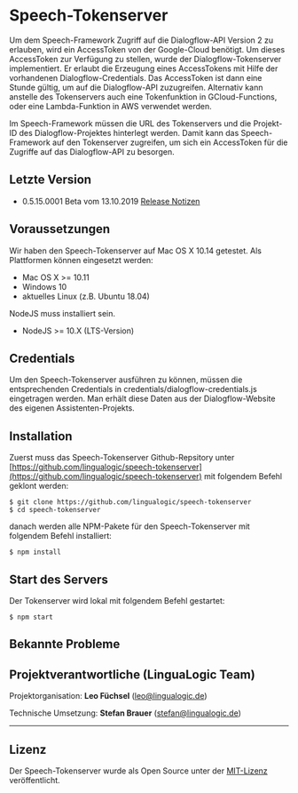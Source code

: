 # Speech-Tokenserver

Um dem Speech-Framework Zugriff auf die Dialogflow-API Version 2 zu erlauben, wird ein AccessToken von der Google-Cloud benötigt. Um dieses AccessToken zur Verfügung zu stellen, wurde der Dialogflow-Tokenserver implementiert. Er erlaubt die Erzeugung eines AccessTokens mit Hilfe der vorhandenen Dialogflow-Credentials. Das AccessToken ist dann eine Stunde gültig, um auf die Dialogflow-API zuzugreifen.
Alternativ kann anstelle des Tokenservers auch eine Tokenfunktion in GCloud-Functions, oder eine Lambda-Funktion in AWS verwendet werden.

Im Speech-Framework müssen die URL des Tokenservers und die Projekt-ID des Dialogflow-Projektes hinterlegt werden. Damit kann das Speech-Framework auf den Tokenserver zugreifen, um sich ein AccessToken für die Zugriffe auf das Dialogflow-API zu besorgen.


## Letzte Version

* 0.5.15.0001 Beta vom 13.10.2019 [Release Notizen](./CHANGELOG.md)


## Voraussetzungen

Wir haben den Speech-Tokenserver auf Mac OS X 10.14 getestet. Als Plattformen können eingesetzt werden:

* Mac OS X >= 10.11
* Windows 10
* aktuelles Linux (z.B. Ubuntu 18.04)

NodeJS muss installiert sein.

* NodeJS >= 10.X (LTS-Version)


## Credentials

Um den Speech-Tokenserver ausführen zu können, müssen die entsprechenden Credentials in credentials/dialogflow-credentials.js eingetragen werden. Man erhält diese Daten aus der Dialogflow-Website des eigenen Assistenten-Projekts.


## Installation

Zuerst muss das Speech-Tokenserver Github-Repsitory unter [https://github.com/lingualogic/speech-tokenserver](https://github.com/lingualogic/speech-tokenserver) mit folgendem Befehl geklont werden:

    $ git clone https://github.com/lingualogic/speech-tokenserver
    $ cd speech-tokenserver

danach werden alle NPM-Pakete für den Speech-Tokenserver mit folgendem Befehl installiert:

    $ npm install


## Start des Servers

Der Tokenserver wird lokal mit folgendem Befehl gestartet:

    $ npm start


## Bekannte Probleme


## Projektverantwortliche (LinguaLogic Team)

Projektorganisation:  **Leo Füchsel** (leo@lingualogic.de)

Technische Umsetzung: **Stefan Brauer** (stefan@lingualogic.de)


-------------------

## Lizenz

Der Speech-Tokenserver wurde als Open Source unter der [MIT-Lizenz](./LICENSE) veröffentlicht.
